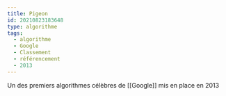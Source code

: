 ```yaml
---
title: Pigeon
id: 20210823183648
type: algorithme
tags:
  - algorithme
  - Google
  - Classement
  - référencement
  - 2013
---
```


Un des premiers algorithmes célèbres de [[Google]] mis en place en 2013